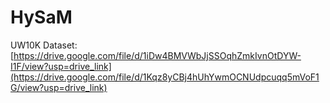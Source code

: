 # HySaM

UW10K Dataset:[https://drive.google.com/file/d/1iDw4BMVWbJjSSOqhZmkIvnOtDYW-I1F/view?usp=drive_link](https://drive.google.com/file/d/1Kqz8yCBj4hUhYwmOCNUdpcuqq5mVoF1G/view?usp=drive_link)
